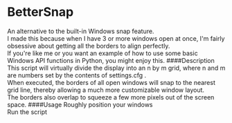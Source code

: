 BetterSnap
==========

An alternative to the built-in Windows snap feature.  
I made this because when I have 3 or more windows open at once, I'm fairly obsessive about getting all the borders to align perfectly.  
If you're like me or you want an example of how to use some basic Windows API functions in Python, you might enjoy this.
####Description
This script will virtually divide the display into an n by m grid, where n and m are numbers set by the contents of settings.cfg .  
When executed, the borders of all open windows will snap to the nearest grid line, thereby allowing a much more customizable window layout.  
The borders also overlap to squeeze a few more pixels out of the screen space.
####Usage
Roughly position your windows  
Run the script
